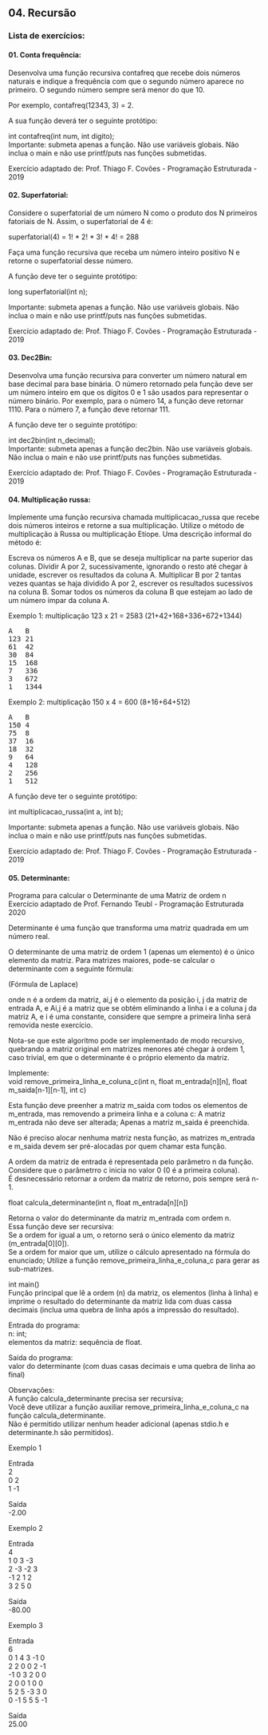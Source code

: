 <h2>04. Recursão</h2>

<h3>Lista de exercícios: </h3>

<h4>01. Conta frequência:</h4>
Desenvolva uma função recursiva contafreq que recebe dois números naturais e indique a frequência com que o segundo número aparece no primeiro. O segundo número sempre será menor do que 10.
<p>
Por exemplo, contafreq(12343, 3) = 2.
<p>
A sua função deverá ter o seguinte protótipo:
<p>
int contafreq(int num, int digito);<br>
Importante: submeta apenas a função. Não use variáveis globais. Não inclua o main e não use printf/puts nas funções submetidas.
<p>
Exercício adaptado de: Prof. Thiago F. Covões - Programação Estruturada - 2019

<h4>02. Superfatorial:</h4>  
<p> 
Considere o superfatorial de um número N como o produto dos N primeiros fatoriais de N. Assim, o superfatorial de 4 é:
<p>
superfatorial(4) = 1! * 2! * 3! * 4! = 288
<p>
Faça uma função recursiva que receba um número inteiro positivo N e retorne o superfatorial desse número.
<p>
A função deve ter o seguinte protótipo:
<p>
long superfatorial(int n);
<p>
Importante: submeta apenas a função. Não use variáveis globais. Não inclua o main e não use printf/puts nas funções submetidas.
<p>
Exercício adaptado de: Prof. Thiago F. Covões - Programação Estruturada - 2019

<h4>03. Dec2Bin:</h4>    
Desenvolva uma função recursiva para converter um número natural em base decimal para base binária. O número retornado pela função deve ser um número inteiro em que os dígitos 0 e 1 são usados para representar o número binário. Por exemplo, para o número 14, a função deve retornar 1110. Para o número 7, a função deve retornar 111.
<p>
A função deve ter o seguinte protótipo:
<p>
int dec2bin(int n_decimal);<br>
Importante: submeta apenas a função dec2bin. Não use variáveis globais. Não inclua o main e não use printf/puts nas funções submetidas.
<p>
Exercício adaptado de: Prof. Thiago F. Covões - Programação Estruturada - 2019
  
<h4>04. Multiplicação russa:</h4>      
Implemente uma função recursiva chamada multiplicacao_russa que recebe dois números inteiros e retorne a sua multiplicação. Utilize o método de multiplicação à Russa ou multiplicação Etíope. Uma descrição informal do método é:
<p>
Escreva os números A e B, que se deseja multiplicar na parte superior das colunas.
Dividir A por 2, sucessivamente, ignorando o resto até chegar à unidade, escrever os resultados da coluna A.
Multiplicar B por 2 tantas vezes quantas se haja dividido A por 2, escrever os resultados sucessivos na coluna B.
Somar todos os números da coluna B que estejam ao lado de um número ímpar da coluna A.
<p>
Exemplo 1: multiplicação 123 x 21 = 2583 (21+42+168+336+672+1344)
<pre>
A	B
123	21
61	42
30	84
15	168
7	336
3	672
1	1344
</pre>
<p>  
Exemplo 2: multiplicação 150 x 4 = 600 (8+16+64+512)
<pre>
A	B
150	4
75	8
37	16
18	32
9	64
4	128
2	256
1	512
</pre>
A função deve ter o seguinte protótipo:
<p>
int multiplicacao_russa(int a, int b);
<p>
Importante: submeta apenas a função. Não use variáveis globais. Não inclua o main e não use printf/puts nas funções submetidas.
<p>
Exercício adaptado de: Prof. Thiago F. Covões - Programação Estruturada - 2019
  
  
<h4>05. Determinante:</h4>
Programa para calcular o Determinante de uma Matriz de ordem n<br>
Exercício adaptado de Prof. Fernando Teubl - Programação Estruturada 2020
<p>
Determinante é uma função que transforma uma matriz quadrada em um número real.
<p>
O determinante de uma matriz de ordem 1 (apenas um elemento) é o único elemento da matriz.
Para matrizes maiores, pode-se calcular o determinante com a seguinte fórmula:
<p>
(Fórmula de Laplace)
<p>
onde n é a ordem da matriz, ai,j é o elemento da posição i, j da matriz de entrada A, e Ai,j é a matriz que se obtém eliminando a linha i e a coluna j da matriz A, e i é uma constante, considere que sempre a primeira linha será removida neste exercício.
<p>
Nota-se que este algoritmo pode ser implementado de modo recursivo, quebrando a matriz original em matrizes menores até chegar à ordem 1, caso trivial, em que o determinante é o próprio elemento da matriz.
<p>
Implemente:<br>
void remove_primeira_linha_e_coluna_c(int n, float m_entrada[n][n], float m_saida[n-1][n-1], int c)
<p>
  Esta função deve preenher a matriz m_saida com todos os elementos de m_entrada, mas removendo a primeira linha e a coluna c:
A matriz m_entrada não deve ser alterada; Apenas a matriz m_saida é preenchida.
<p>
  Não é preciso alocar nenhuma matriz nesta função, as matrizes m_entrada e m_saida devem ser pré-alocadas por quem chamar esta função.
<p>
  A ordem da matriz de entrada é representada pelo parâmetro n da função.<br>
Considere que o parâmetrro c inicia no valor 0 (0 é a primeira coluna).<br>
É desnecessário retornar a ordem da matriz de retorno, pois sempre será n-1.
<p>
float calcula_determinante(int n, float m_entrada[n][n])
  <p>
Retorna o valor do determinante da matriz m_entrada com ordem n.<br>
Essa função deve ser recursiva:<br>
Se a ordem for igual a um, o retorno será o único elemento da matriz (m_entrada[0][0]).<br>
Se a ordem for maior que um, utilize o cálculo apresentado na fórmula do enunciado; Utilize a função remove_primeira_linha_e_coluna_c para gerar as sub-matrizes.
<p>
int main()<br>
Função principal que lê a ordem (n) da matriz, os elementos (linha à linha) e imprime o resultado do determinante da matriz lida com duas cassa decimais (inclua uma quebra de linha após a impressão do resultado).

<p>
Entrada do programa:<br>
n: int;<br>
elementos da matriz: sequência de float.
<p>
    Saída do programa:<br>
valor do determinante (com duas casas decimais e uma quebra de linha ao final)
<p>
Observações:<br>
A função calcula_determinante precisa ser recursiva;<br>
Você deve utilizar a função auxiliar remove_primeira_linha_e_coluna_c na função calcula_determinante.<br>
Não é permitido utilizar nenhum header adicional (apenas stdio.h e determinante.h são permitidos).
<p>
Exemplo 1
  <p>
Entrada<br>
2<br>
0 2<br>
1 -1
<p>
Saída<br>
-2.00
<p>
Exemplo 2
<p>
Entrada<br>
4<br>
1 0 3 -3<br>
2 -3 -2 3<br>
-1 2 1 2<br>
3 2 5 0
<p>
Saída<br>
-80.00
<p>
  Exemplo 3
  <p>
Entrada<br>
6<br>
0 1 4 3 -1 0<br>
2 2 0 0 2 -1<br>
-1 0 3 2 0 0<br>
2 0 0 1 0 0<br>
5 2 5 -3 3 0<br>
0 -1 5 5 5 -1
<p>
    Saída<br>
25.00
